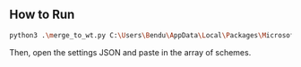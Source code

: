 ## How to Run

```bash
python3 .\merge_to_wt.py C:\Users\Bendu\AppData\Local\Packages\Microsoft.WindowsTerminal_8wekyb3d8bbwe\LocalState\settings.json (Get-Item ..\..\color\iTerm2-Color-Schemes\windowsterminal\*.json).FullName>schemes.json
```

Then, open the settings JSON and paste in the array of schemes.
